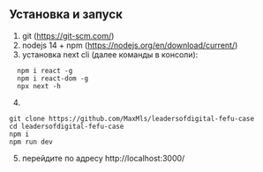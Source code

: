 ## Установка и запуск
1. git (https://git-scm.com/)
2. nodejs 14 + npm (https://nodejs.org/en/download/current/)  
3. установка next cli (далее команды в консоли):
```
  npm i react -g
  npm i react-dom -g
  npx next -h
```
4.
```
git clone https://github.com/MaxMls/leadersofdigital-fefu-case
cd leadersofdigital-fefu-case
npm i
npm run dev
```
5. перейдите по адресу http://localhost:3000/
